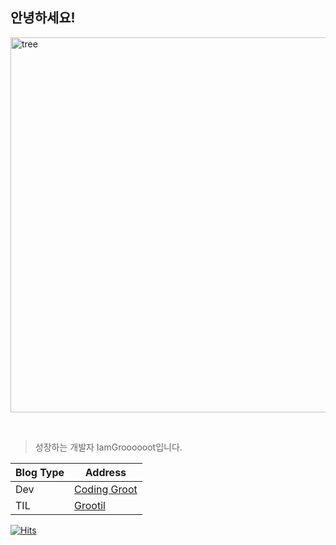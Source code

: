## 안녕하세요! 
<p align="left">
  <img width="600" height="600" alt="tree" src="https://media0.giphy.com/media/Vi5TUmZz8LZb95j2xb/giphy.gif"/>
</p>

<br/>

> 성장하는 개발자 IamGroooooot입니다.

| Blog Type | Address |
| ------------- | ------------- |
| Dev | [Coding Groot](https://coding-groot.tistory.com/) |
| TIL | [Grootil](https://grootil.netlify.app/) |

[![Hits](https://hits.seeyoufarm.com/api/count/incr/badge.svg?url=https%3A%2F%2Fgithub.com%2FIamGroooooot&count_bg=%23FF9809&title_bg=%23555555&icon=gumtree.svg&icon_color=%23E7E7E7&title=visits&edge_flat=false)](https://hits.seeyoufarm.com)
